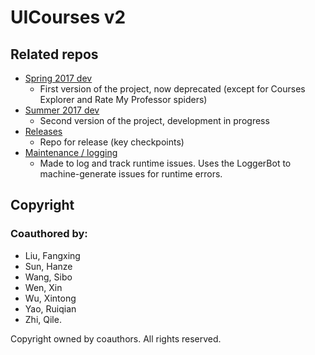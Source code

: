 # UICourses v2

## Related repos
- [Spring 2017 dev](https://github.com/sibowsb/courses-uievents-dev)
  - First version of the project, now deprecated (except for Courses Explorer and Rate My Professor spiders)
- [Summer 2017 dev](https://github.com/sumerinlan/uicourses_v2)
  - Second version of the project, development in progress
- [Releases](https://github.com/sibowsb/uicourses_release)
  - Repo for release (key checkpoints)
- [Maintenance / logging](https://github.com/sibowsb/uicourses-maintenance)
  - Made to log and track runtime issues. Uses the LoggerBot to machine-generate issues for runtime errors.

## Copyright
### Coauthored by:
- Liu, Fangxing
- Sun, Hanze
- Wang, Sibo
- Wen, Xin
- Wu, Xintong
- Yao, Ruiqian
- Zhi, Qile.

Copyright owned by coauthors. All rights reserved.
